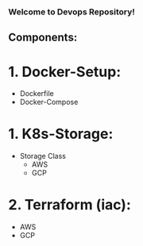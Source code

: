 ### Welcome to Devops Repository!

## Components:

# 1. Docker-Setup:
   - Dockerfile 
   - Docker-Compose

# 1. K8s-Storage:
   - Storage Class 
      - AWS
      - GCP

# 2. Terraform (iac):
   - AWS 
   - GCP

